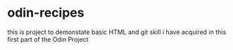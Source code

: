 # odin-recipes
this is project to demonstate basic HTML and git skill i have acquired in this first part of the Odin Project